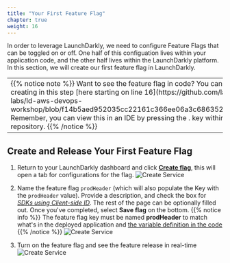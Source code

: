 ```yaml
---
title: "Your First Feature Flag"
chapter: true
weight: 16
---
```


In order to leverage LaunchDarkly, we need to configure Feature Flags that can be toggled on or off. One half of this configuation lives within your application code, and the other half lives within the LaunchDarkly platform. In this section, we will create our first feature flag in LaunchDarkly. 

<table class="credit">
<tr class="credit"><td class="credit" style="width:100%">
{{% notice note %}}
Want to see the feature flag in code? You can see the flag we are creating in this step [here starting on line 16](https://github.com/launchdarkly-labs/ld-aws-devops-workshop/blob/f14b5aed952035cc22161c366ee06a3c686352ba/src/App.js#L16). Remember, you can view this in an IDE by pressing the . key within the GitHub repository. 
{{% /notice %}}
</td></tr>
</table>

## Create and Release Your First Feature Flag
1. Return to your LaunchDarkly dashboard and click [**Create flag**](https://app.launchdarkly.com/default/test/features/new), this will open a tab for configurations for the flag. 
![Create Service](/images/setup/create-flag-1.png)

1. Name the feature flag `prodHeader` (which will also populate the Key with the `prodHeader` value). Provide a description, and check the box for [*SDKs using Client-side ID*](https://docs.launchdarkly.com/home/getting-started/feature-flags#making-flags-available-to-client-side-and-mobile-sdks). The rest of the page can be optionally filled out. Once you've completed, select **Save flag** on the bottom.
{{% notice info %}}
   The feature flag key must be named **prodHeader** to match what's in the deployed application and [the variable definition in the code](https://github.com/launchdarkly-labs/ld-aws-devops-workshop/blob/f14b5aed952035cc22161c366ee06a3c686352ba/src/App.js#L12)
{{% /notice %}}
![Create Service](/images/setup/create-flag-2.png)
1. Turn on the feature flag and see the feature release in real-time
![Create Service](/images/setup/flag-demo.gif)